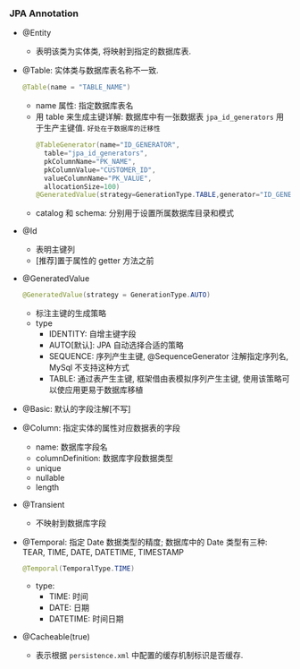 ### JPA Annotation

- @Entity
  - 表明该类为实体类, 将映射到指定的数据库表.
- @Table: 实体类与数据库表名称不一致.

  ```java
  @Table(name = "TABLE_NAME")
  ```

  - name 属性: 指定数据库表名
  - 用 table 来生成主键详解: 数据库中有一张数据表 `jpa_id_generators` 用于生产主键值. `好处在于数据库的迁移性`
    ```java
    @TableGenerator(name="ID_GENERATOR",
      table="jpa_id_generators",
      pkColumnName="PK_NAME",
      pkColumnValue="CUSTOMER_ID",
      valueColumnName="PK_VALUE",
      allocationSize=100)
    @GeneratedValue(strategy=GenerationType.TABLE,generator="ID_GENERATOR")
    ```
  - catalog 和 schema: 分别用于设置所属数据库目录和模式

- @Id
  - 表明主键列
  - [推荐]置于属性的 getter 方法之前
- @GeneratedValue
  ```java
  @GeneratedValue(strategy = GenerationType.AUTO)
  ```
  - 标注主键的生成策略
  - type
    - IDENTITY: 自增主键字段
    - AUTO[默认]: JPA 自动选择合适的策略
    - SEQUENCE: 序列产生主键, @SequenceGenerator 注解指定序列名, MySql 不支持这种方式
    - TABLE: 通过表产生主键, 框架借由表模拟序列产生主键, 使用该策略可以使应用更易于数据库移植
- @Basic: 默认的字段注解[不写]
- @Column: 指定实体的属性对应数据表的字段
  - name: 数据库字段名
  - columnDefinition: 数据库字段数据类型
  - unique
  - nullable
  - length
- @Transient
  - 不映射到数据库字段
- @Temporal: 指定 Date 数据类型的精度; 数据库中的 Date 类型有三种: TEAR, TIME, DATE, DATETIME, TIMESTAMP

  ```java
  @Temporal(TemporalType.TIME)
  ```

  - type:
    - TIME: 时间
    - DATE: 日期
    - DATETIME: 时间日期

- @Cacheable(true)
  - 表示根据 `persistence.xml` 中配置的缓存机制标识是否缓存.
